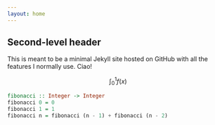 ```yaml
---
layout: home
---
```


## Second-level header

This is meant to be a minimal Jekyll site hosted on GitHub with all
the features I normally use. Ciao!

$$
	\int_0^1 f(x)
$$

``` haskell
fibonacci :: Integer -> Integer
fibonacci 0 = 0
fibonacci 1 = 1
fibonacci n = fibonacci (n - 1) + fibonacci (n - 2)
```
